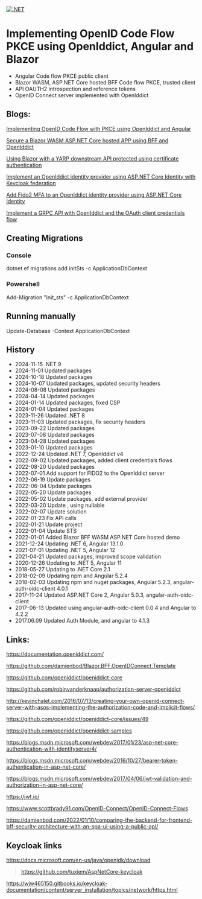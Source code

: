 [![.NET](https://github.com/damienbod/AspNetCoreOpeniddict/actions/workflows/dotnet.yml/badge.svg)](https://github.com/damienbod/AspNetCoreOpeniddict/actions/workflows/dotnet.yml)

# Implementing OpenID Code Flow PKCE using OpenIddict, Angular and Blazor

- Angular Code flow PKCE public client
- Blazor WASM, ASP.NET Core hosted BFF Code flow PKCE, trusted client
- API OAUTH2 introspection and reference tokens
- OpenID Connect server implemented with OpenIddict

## Blogs: 

[Implementing OpenID Code Flow with PKCE using OpenIddict and Angular](https://damienbod.com/2017/04/11/implementing-openid-implicit-flow-using-openiddict-and-angular/)

[Secure a Blazor WASM ASP.NET Core hosted APP using BFF and OpenIddict](https://damienbod.com/2022/01/03/secure-a-blazor-wasm-asp-net-core-hosted-app-using-bff-and-openiddict/)

[Using Blazor with a YARP downstream API protected using certificate authentication](https://damienbod.com/2022/02/07/using-blazor-with-a-yarp-downstream-api-protected-using-certificate-authentication/)

[Implement an OpenIddict identity provider using ASP.NET Core Identity with Keycloak federation](https://damienbod.com/2022/05/02/implement-an-openiddict-identity-provider-using-asp-net-core-identity-with-keycloak-federation/)

[Add Fido2 MFA to an OpenIddict identity provider using ASP.NET Core Identity](https://damienbod.com/2022/07/04/add-fido2-mfa-to-an-openiddict-identity-provider-using-asp-net-core-identity/)

[Implement a GRPC API with OpenIddict and the OAuth client credentials flow](https://damienbod.com/2022/09/05/implement-a-grpc-api-with-openiddict-and-oauth-the-client-credentials-flow/)

## Creating Migrations

### Console

dotnet ef migrations add initSts -c ApplicationDbContext

### Powershell

Add-Migration "init_sts" -c ApplicationDbContext  

## Running manually

Update-Database -Context ApplicationDbContext

## History

- 2024-11-15 .NET 9
- 2024-11-01 Updated packages
- 2024-10-18 Updated packages
- 2024-10-07 Updated packages, updated security headers
- 2024-08-08 Updated packages
- 2024-04-14 Updated packages
- 2024-01-14 Updated packages, fixed CSP
- 2024-01-04 Updated packages
- 2023-11-26 Updated .NET 8
- 2023-11-03 Updated packages, fix security headers
- 2023-09-22 Updated packages
- 2023-07-08 Updated packages
- 2023-04-28 Updated packages
- 2023-01-10 Updated packages
- 2022-12-24 Updated .NET 7, OpenIddict v4
- 2022-09-02 Updated packages, added client credentials flows
- 2022-08-20 Updated packages
- 2022-07-01 Add support for FIDO2 to the OpenIddict server
- 2022-06-19 Update packages
- 2022-06-04 Update packages
- 2022-05-20 Update packages
- 2022-05-02 Update packages, add external provider
- 2022-03-20 Update , using nullable
- 2022-02-07 Update solution
- 2022-01-23 Fix API calls
- 2022-01-21 Update project
- 2022-01-04 Update STS 
- 2022-01-01 Added Blazor BFF WASM ASP.NET Core hosted demo
- 2021-12-24 Updating .NET 6, Angular 13.1.0
- 2021-07-01 Updating .NET 5, Angular 12
- 2021-04-21 Updated packages, improved scope validation
- 2020-12-26 Updating to .NET 5, Angular 11
- 2018-05-27 Updating to .NET Core 2.1
- 2018-02-09 Updating npm and Angular 5.2.4
- 2018-02-03 Updating npm and nuget packages, Angular 5.2.3, angular-auth-oidc-client 4.0.1
- 2017-11-24 Updated ASP.NET Core 2, Angular 5.0.3, angular-auth-oidc-client
- 2017-06-13 Updated using angular-auth-oidc-client 0.0.4 and Angular to 4.2.2
 - 2017.06.09 Updated Auth Module, and angular to 4.1.3

## Links:

https://documentation.openiddict.com/

https://github.com/damienbod/Blazor.BFF.OpenIDConnect.Template

https://github.com/openiddict/openiddict-core

https://github.com/robinvanderknaap/authorization-server-openiddict

http://kevinchalet.com/2016/07/13/creating-your-own-openid-connect-server-with-asos-implementing-the-authorization-code-and-implicit-flows/

https://github.com/openiddict/openiddict-core/issues/49

https://github.com/openiddict/openiddict-samples

https://blogs.msdn.microsoft.com/webdev/2017/01/23/asp-net-core-authentication-with-identityserver4/

https://blogs.msdn.microsoft.com/webdev/2016/10/27/bearer-token-authentication-in-asp-net-core/

https://blogs.msdn.microsoft.com/webdev/2017/04/06/jwt-validation-and-authorization-in-asp-net-core/

https://jwt.io/

https://www.scottbrady91.com/OpenID-Connect/OpenID-Connect-Flows

https://damienbod.com/2022/01/10/comparing-the-backend-for-frontend-bff-security-architecture-with-an-spa-ui-using-a-public-api/

## Keycloak links

https://docs.microsoft.com/en-us/java/openjdk/download

>https://github.com/tuxiem/AspNetCore-keycloak

https://wjw465150.gitbooks.io/keycloak-documentation/content/server_installation/topics/network/https.html
